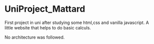 # UniProject_Mattard

First project in uni after studying some html,css and vanilla javascript.
A little website that helps to do basic calculs.

No architecture was followed.